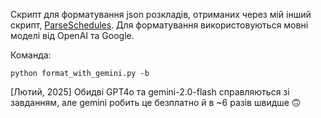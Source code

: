 Скрипт для форматування json розкладів, отриманих через мій інший скрипт, [ParseSchedules](https://github.com/Seagullie/ParseSchedules). Для форматування використовуються мовні моделі від OpenAI та Google.

Команда:

```
python format_with_gemini.py -b
```

[Лютий, 2025] Обидві GPT4o та gemini-2.0-flash справляються зі завданням, але gemini робить це безплатно й в ~6 разів швидше 🙃

